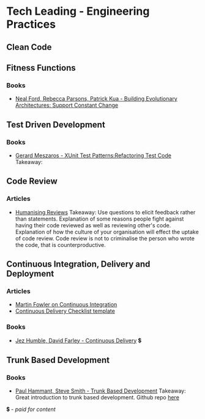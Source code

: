 # Tech Leading - Engineering Practices

## Clean Code

## Fitness Functions

### Books
- [Neal Ford, Rebecca Parsons, Patrick Kua - Building Evolutionary Architectures: Support Constant Change](https://www.amazon.com/Building-Evolutionary-Architectures-Support-Constant-ebook/dp/B075RR1XVG)

## Test Driven Development

### Books
- [Gerard Meszaros - XUnit Test Patterns:Refactoring Test Code](http://xunitpatterns.com/)
Takeaway:

## Code Review

### Articles
- [Humanising Reviews](https://www.processimpact.com/articles/humanizing_reviews.pdf)
Takeaway: Use questions to elicit feedback rather than statements. Explanation of some reasons people fight against having their code reviewed as well as reviewing other's code. Explanation of how the culture of your organisation will effect the uptake of code review. Code review is not to criminalise the person who wrote the code, that is counterproductive.

## Continuous Integration, Delivery and Deployment

### Articles
- [Martin Fowler on Continuous Integration](https://martinfowler.com/articles/continuousIntegration.html)
- [Continuous Delivery Checklist template](https://trello.com/b/Fdd876S8/continuous-delivery-checklist-template)

### Books
- [Jez Humble, David Farley - Continuous Delivery](https://www.amazon.com/Continuous-Delivery-Deployment-Automation-Addison-Wesley/dp/0321601912) 💲


## Trunk Based Development

### Books
- [Paul Hammant, Steve Smith - Trunk Based Development](https://trunkbaseddevelopment.com/)
Takeaway: Great introduction to trunk based development. Github repo [here](https://github.com/paul-hammant/tbd)

<!--
### Articles

### Training Courses and Videos

### Books
!-->
💲 - *paid for content*